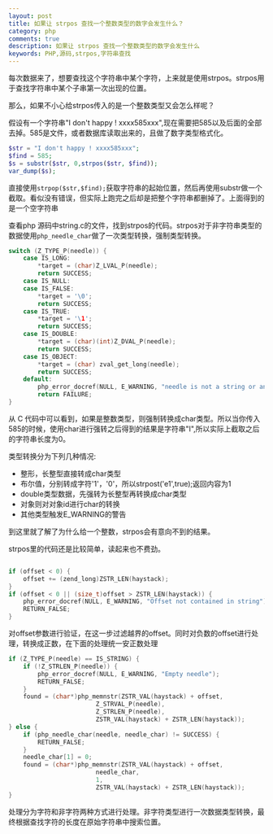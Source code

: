 ```yaml
---
layout: post
title: 如果让 strpos 查找一个整数类型的数字会发生什么？
category: php
comments: true
description: 如果让 strpos 查找一个整数类型的数字会发生什么
keywords: PHP,源码,strpos,字符串查找
---
```


每次数据来了，想要查找这个字符串中某个字符，上来就是使用strpos。strpos用于查找字符串中某个子串第一次出现的位置。

那么，如果不小心给strpos传入的是一个整数类型又会怎么样呢？

假设有一个字符串"I don't happy ! xxxx585xxx",现在需要把585以及后面的全部去掉。585是文件，或者数据库读取出来的，且做了数字类型格式化。

```php
$str = "I don't happy ! xxxx585xxx";
$find = 585;
$s = substr($str, 0,strpos($str, $find));
var_dump($s);

```

直接使用```strpop($str,$find);```获取字符串的起始位置，然后再使用substr做一个截取。看似没有错误，但实际上跑完之后却是把整个字符串都删掉了。上面得到的是一个空字符串

<!-- more -->


查看php 源码中string.c的文件，找到strpos的代码。strpos对于非字符串类型的数据使用``php_needle_char``做了一次类型转换，强制类型转换。

```c
switch (Z_TYPE_P(needle)) {
	case IS_LONG:
		*target = (char)Z_LVAL_P(needle);
		return SUCCESS;
	case IS_NULL:
	case IS_FALSE:
		*target = '\0';
		return SUCCESS;
	case IS_TRUE:
		*target = '\1';
		return SUCCESS;
	case IS_DOUBLE:
		*target = (char)(int)Z_DVAL_P(needle);
		return SUCCESS;
	case IS_OBJECT:
		*target = (char) zval_get_long(needle);
		return SUCCESS;
	default:
		php_error_docref(NULL, E_WARNING, "needle is not a string or an integer");
		return FAILURE;
}

```

从 C 代码中可以看到，如果是整数类型，则强制转换成char类型。所以当你传入585的时候，使用char进行强转之后得到的结果是字符串"I",所以实际上截取之后的字符串长度为0。

类型转换分为下列几种情况:

* 整形，长整型直接转成char类型
* 布尔值，分别转成字符'1'，'0'，所以strpost('e1',true);返回内容为1
* double类型数据，先强转为长整型再转换成char类型
* 对象则对对象id进行char的转换
* 其他类型触发E_WARNING的警告


到这里就了解了为什么给一个整数，strpos会有意向不到的结果。

strpos里的代码还是比较简单，读起来也不费劲。

```c

if (offset < 0) {
	offset += (zend_long)ZSTR_LEN(haystack);
}
if (offset < 0 || (size_t)offset > ZSTR_LEN(haystack)) {
	php_error_docref(NULL, E_WARNING, "Offset not contained in string");
	RETURN_FALSE;
}

```
对offset参数进行验证，在这一步过滤越界的offset。同时对负数的offset进行处理，转换成正数，在下面的处理统一安正数处理

```c
if (Z_TYPE_P(needle) == IS_STRING) {
	if (!Z_STRLEN_P(needle)) {
		php_error_docref(NULL, E_WARNING, "Empty needle");
		RETURN_FALSE;
	}
	found = (char*)php_memnstr(ZSTR_VAL(haystack) + offset,
		                Z_STRVAL_P(needle),
		                Z_STRLEN_P(needle),
		                ZSTR_VAL(haystack) + ZSTR_LEN(haystack));
} else {
	if (php_needle_char(needle, needle_char) != SUCCESS) {
		RETURN_FALSE;
	}
	needle_char[1] = 0;
	found = (char*)php_memnstr(ZSTR_VAL(haystack) + offset,
						needle_char,
						1,
	                    ZSTR_VAL(haystack) + ZSTR_LEN(haystack));
}
```
处理分为字符和非字符两种方式进行处理。非字符类型进行一次数据类型转换，最终根据查找字符的长度在原始字符串中搜索位置。







